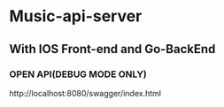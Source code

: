 # Music-api-server
With IOS Front-end and Go-BackEnd
---
### OPEN API(DEBUG MODE ONLY)
http://localhost:8080/swagger/index.html
